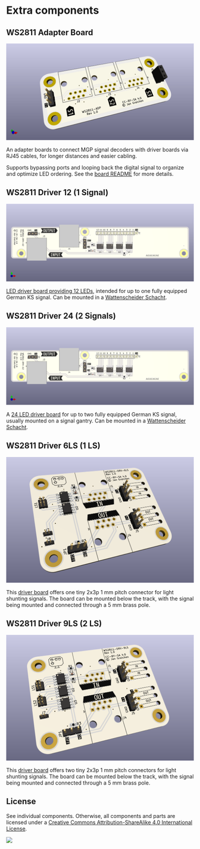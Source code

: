 # Extra components

## WS2811 Adapter Board

[![](ws2811-adapter/images/ws2811-adapter.png)](ws2811-adapter/)

An adapter boards to connect MGP signal decoders with driver boards via RJ45 cables, for longer distances and easier cabling.

Supports bypassing ports and looping back the digital signal to organize and optimize LED ordering. See the [board README](ws2811-adapter/README.md) for more details.

## WS2811 Driver 12 (1 Signal)

[![](ws2811-driver-12/images/preview.png)](ws2811-driver-12/)

[LED driver board providing 12 LEDs](ws2811-driver-12/), intended for up to one fully equipped German KS signal. Can be mounted in a [Wattenscheider Schacht](../../freecad/watti-signal-mount/).

## WS2811 Driver 24 (2 Signals)

[![](ws2811-driver-12/images/preview.png)](ws2811-driver-24/)

A [24 LED driver board](ws2811-driver-24/) for up to two fully equipped German KS signal, usually mounted on a signal gantry. Can be mounted in a [Wattenscheider Schacht](../../freecad/watti-signal-mount/).

## WS2811 Driver 6LS (1 LS)

[![](ws2811-driver-6ls/images/preview.png)](ws2811-driver-6ls/)

This [driver board](ws2811-driver-6ls/) offers one tiny 2x3p 1 mm pitch connector for light shunting signals. The board can be mounted below the track, with the signal being mounted and connected through a 5 mm brass pole.

## WS2811 Driver 9LS (2 LS)

[![](ws2811-driver-9ls/images/preview.png)](ws2811-driver-9ls/)

This [driver board](ws2811-driver-9ls/) offers two tiny 2x3p 1 mm pitch connectors for light shunting signals. The board can be mounted below the track, with the signal being mounted and connected through a 5 mm brass pole.

## License

See individual components. Otherwise, all components and parts are licensed under a [Creative Commons Attribution-ShareAlike 4.0 International License](http://creativecommons.org/licenses/by-sa/4.0/).

[![](https://upload.wikimedia.org/wikipedia/commons/e/e5/CC_BY-SA_icon.svg)](http://creativecommons.org/licenses/by-sa/4.0/)
